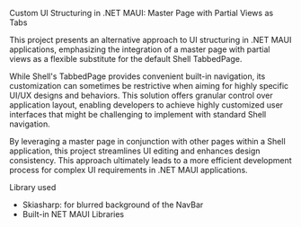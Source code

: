 Custom UI Structuring in .NET MAUI: Master Page with Partial Views as Tabs

This project presents an alternative approach to UI structuring in .NET MAUI applications, emphasizing the integration of a master page with partial views as a flexible substitute for the default Shell TabbedPage.

While Shell's TabbedPage provides convenient built-in navigation, its customization can sometimes be restrictive when aiming for highly specific UI/UX designs and behaviors. This solution offers granular control over application layout, enabling developers to achieve highly customized user interfaces that might be challenging to implement with standard Shell navigation.

By leveraging a master page in conjunction with other pages within a Shell application, this project streamlines UI editing and enhances design consistency. This approach ultimately leads to a more efficient development process for complex UI requirements in .NET MAUI applications.

Library used
- Skiasharp: for blurred background of the NavBar
- Built-in NET MAUI Libraries
